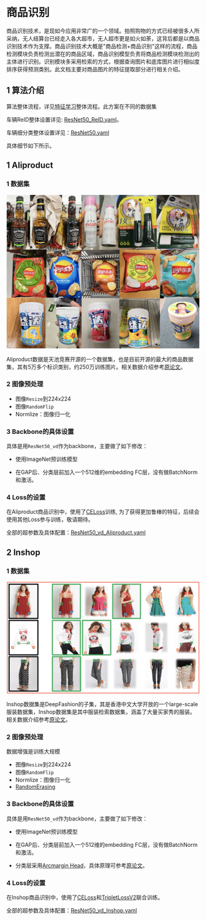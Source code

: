 # 商品识别

商品识别技术，是现如今应用非常广的一个领域。拍照购物的方式已经被很多人所采纳，无人结算台已经走入各大超市，无人超市更是如火如荼，这背后都是以商品识别技术作为支撑。商品识别技术大概是"商品检测+商品识别"这样的流程，商品检测模块负责检测出潜在的商品区域，商品识别模型负责将商品检测模块检测出的主体进行识别。识别模块多采用检索的方式，根据查询图片和底库图片进行相似度排序获得预测类别。此文档主要对商品图片的特征提取部分进行相关介绍。

## 1 算法介绍

算法整体流程，详见[特征学习](./feature_learning.md)整体流程。此方案在不同的数据集

车辆ReID整体设置详见: [ResNet50_ReID.yaml](../../../ppcls/configs/Vehicle/ResNet50_ReID.yaml)。

车辆细分类整体设置详见：[ResNet50.yaml](../../../ppcls/configs/Vehicle/ResNet50.yaml)

具体细节如下所示。


## 1 Aliproduct

### 1 数据集

<img src="../../images/product/aliproduct.png" style="zoom:50%;" />

Aliproduct数据是天池竞赛开源的一个数据集，也是目前开源的最大的商品数据集，其有5万多个标识类别，约250万训练图片。相关数据介绍参考[原论文](https://arxiv.org/abs/2008.05359)。

### 2 图像预处理

- 图像`Resize`到224x224
- 图像`RandomFlip`
- Normlize：图像归一化  

### 3 Backbone的具体设置

具体是用`ResNet50_vd`作为backbone，主要做了如下修改：

 - 使用ImageNet预训练模型

 - 在GAP后、分类层前加入一个512维的embedding FC层，没有做BatchNorm和激活。


### 4 Loss的设置

在Aliproduct商品识别中，使用了[CELoss](../../../ppcls/loss/celoss.py)训练, 为了获得更加鲁棒的特征，后续会使用其他Loss参与训练，敬请期待。

全部的超参数及具体配置：[ResNet50_vd_Aliproduct.yaml](../../../ppcls/configs/Products/ResNet50_vd_Aliproduct.yaml)


## 2 Inshop

### 1 数据集

<img src="../../images/product/inshop.png" style="zoom:50%;" />

Inshop数据集是DeepFashion的子集，其是香港中文大学开放的一个large-scale服装数据集，Inshop数据集是其中服装检索数据集，涵盖了大量买家秀的服装。相关数据介绍参考[原论文](https://openaccess.thecvf.com/content_cvpr_2016/papers/Liu_DeepFashion_Powering_Robust_CVPR_2016_paper.pdf)。

### 2 图像预处理

数据增强是训练大规模
- 图像`Resize`到224x224
- 图像`RandomFlip`
- Normlize：图像归一化
- [RandomErasing](https://arxiv.org/pdf/1708.04896v2.pdf)

### 3 Backbone的具体设置

具体是用`ResNet50_vd`作为backbone，主要做了如下修改：

 - 使用ImageNet预训练模型

 - 在GAP后、分类层前加入一个512维的embedding FC层，没有做BatchNorm和激活。

 - 分类层采用[Arcmargin Head](../../../ppcls/arch/gears/arcmargin.py)，具体原理可参考[原论文](https://arxiv.org/pdf/1801.07698.pdf)。
### 4 Loss的设置

在Inshop商品识别中，使用了[CELoss](../../../ppcls/loss/celoss.py)和[TripletLossV2](../../../ppcls/loss/triplet.py)联合训练。

全部的超参数及具体配置：[ResNet50_vd_Inshop.yaml](../../../ppcls/configs/Products/ResNet50_vd_Inshop.yaml)
